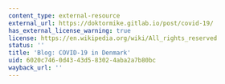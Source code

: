 ```yaml
---
content_type: external-resource
external_url: https://doktormike.gitlab.io/post/covid-19/
has_external_license_warning: true
license: https://en.wikipedia.org/wiki/All_rights_reserved
status: ''
title: 'Blog: COVID-19 in Denmark'
uid: 6020c746-0d43-43d5-8302-4aba2a7b80bc
wayback_url: ''
---
```

